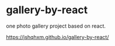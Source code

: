 # gallery-by-react
one photo gallery project  based on  react.  


https://jshqhxm.github.io/gallery-by-react/
